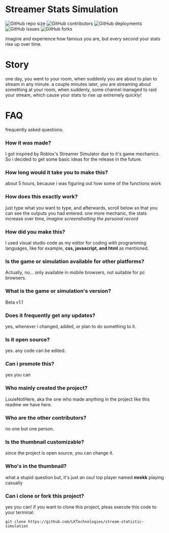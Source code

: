 # Streamer Stats Simulation

![GitHub repo size](https://img.shields.io/github/repo-size/LKTechnologies/stream-statistic-simulation?style=flat-square)
![GitHub contributors](https://img.shields.io/github/contributors/LKTechnologies/stream-statistic-simulation?style=flat-square)
![GitHub deployments](https://img.shields.io/github/deployments/LKTechnologies/stream-statistic-simulation/github-pages?style=flat-square)
![GitHub issues](https://img.shields.io/github/issues/LKTechnologies/stream-statistic-simulation?style=flat-square)
![GitHub forks](https://img.shields.io/github/forks/LKTechnologies/stream-statistic-simulation?style=flat-square)



imagine and experience how famous you are, but every second your stats rise up over time.

# Story

one day, you went to your room, when suddenly you are about to plan to stream in any minute. a couple minutes later, you are streaming about something at your room, when suddenly, some channel managed to raid your stream, which cause your stats to rise up extremely quickly!

# FAQ

frequently asked questions.

### How it was made?

I got inspired by Roblox's Streamer Simulator due to it's game mechanics. So i decided to get some basic ideas for the release in the future.

### How long would it take you to make this?

about 5 hours, because i was figuring out how some of the functions work

### How does this exactly work?

just type what you want to type, and afterwards, scroll below so that you can see the outputs you had entered. one more mechanic, the stats increase over time, *imagine screenshotting the personal record*

### How did you make this?

I used visual studio code as my editor for coding with programming languages, like for example, **css, javascript, and html** as mentioned.

### Is the game or simulation available for other platforms?

Actually, no... only available in mobile browsers, not suitable for pc browsers.

### What is the game or simulation's version?

Beta v1.1

### Does it frequently get any updates?

yes, whenever i changed, added, or plan to do something to it.

### Is it open source?

yes. any code can be edited.

### Can i promote this?

yes you can

### Who mainly created the project?

LouieNotHere, aka the one who made anything in the project like this readme we have here.

### Who are the other contributors?

no one but one person.

### Is the thumbnail customizable?

since the project is open source, you can change it.

### Who's in the thumbnail? 

what a stupid question but, it's just an osu! top player named **mrekk** playing casually

### Can i clone or fork this project?

yes you can! if you want to clone this project, pleas execute this code to your terminal:
```
git clone https://github.com/LKTechnologies/stream-statistic-simulation
```
